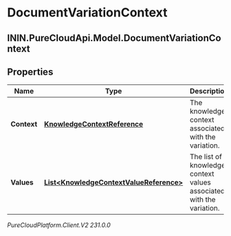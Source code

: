 # DocumentVariationContext

## ININ.PureCloudApi.Model.DocumentVariationContext

## Properties

|Name | Type | Description | Notes|
|------------ | ------------- | ------------- | -------------|
| **Context** | [**KnowledgeContextReference**](KnowledgeContextReference) | The knowledge context associated with the variation. | |
| **Values** | [**List&lt;KnowledgeContextValueReference&gt;**](KnowledgeContextValueReference) | The list of knowledge context values associated with the variation. | |



_PureCloudPlatform.Client.V2 231.0.0_

